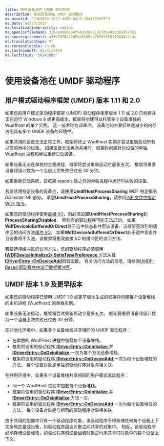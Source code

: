 ```yaml
---
title: 使用设备池在 UMDF 驱动程序
description: 使用设备池在 UMDF 驱动程序
ms.assetid: EC36CB33-3877-445B-8AC6-1D41E6397FF9
ms.date: 04/20/2017
ms.localizationpriority: medium
ms.openlocfilehash: 310ead906064f940538a9135fd6842dd03457d01
ms.sourcegitcommit: a33b7978e22d5bb9f65ca7056f955319049a2e4c
ms.translationtype: MT
ms.contentlocale: zh-CN
ms.lasthandoff: 01/31/2019
ms.locfileid: "56543805"
---
```

# <a name="using-device-pooling-in-umdf-drivers"></a>使用设备池在 UMDF 驱动程序


## <a name="user-mode-driver-framework-umdf-versions-111-and-20"></a>用户模式驱动程序框架 (UMDF) 版本 1.11 和 2.0


如果您的用户模式驱动程序框架 (UMDF) 驱动程序使用版本 1.11 或 2.0 已构建并正在运行 Windows 8 或更高版本，框架将创建可以托管多个设备堆栈的 Wudfhost 的单个实例。 这一技术称为*设备池*。 设备池的主要好处是减少的内存占用具有多个 UMDF 设备的环境中。

如果共用的设备无法正常工作，框架将终止 Wudfhost 实例并尝试重新启动所有以前的池中的设备。 如果设备无法再次共用时，框架将创建针对设备的单独 Wudfhost 进程和尝试重新启动设备。

如果设备无法在单独的主机进程，框架将尝试重新启动它最多五次。 框架将重置设备错误计数为一个当自上次失败已过去 30 分钟。

如果重新启动系统，该框架 repools 除之外的单独进程中运行时失败的设备。

若要禁用特定设备的设备池，请使用**UmdfHostProcessSharing** WDF 特定指令*DDInstall* INF 部分。 璝惠**UmdfHostProcessSharing**，请参阅[INF 文件中指定 WDF 指令](specifying-wdf-directives-in-inf-files.md)。

如果您的驱动程序使用[直接 I/O](https://msdn.microsoft.com/library/windows/hardware/ff554413)，则必须设置**UmdfHostProcessSharing**到**ProcessSharingDisabled**。 否则您的驱动程序可能无法启动。 如果**WdfDeviceIoBufferedOrDirect**处于选中状态和共用该设备，该框架更改到的缓冲区的访问方法[缓冲 I/O](https://msdn.microsoft.com/library/windows/hardware/ff554413)。 如果**WdfDeviceIoBufferedOrDirect**处于选中状态并且设备将不入池，该框架将更改直接 I/O 的缓冲区的访问方法。

若要选择缓冲区的访问方法，您的驱动程序必须调用[ **IWDFDeviceInitialize2::SetIoTypePreference** ](https://msdn.microsoft.com/library/windows/hardware/ff556969)方法从其[ **IDriverEntry::OnDeviceAdd**](https://msdn.microsoft.com/library/windows/hardware/ff554896)回调函数。 有关访问方法的信息，请参阅[UMDF-Based 驱动程序中访问数据缓冲区](https://msdn.microsoft.com/library/windows/hardware/ff554413)。

## <a name="umdf-versions-19-and-earlier"></a>UMDF 版本 1.9 及更早版本


如果您的驱动程序已使用 UMDF 1.9 或更早版本生成的框架将创建每个设备堆栈的主机进程 (Wudfhost) 的单独实例。

如果设备无法启动，框架将尝试重新启动它最多五次。 框架将重置设备错误计数为一个当自上次失败已过去 30 分钟。

在非池化环境中，如果多个设备堆栈共享相同的 UMDF 驱动程序：

-   在单独的 WudfHost 进程中加载每个设备堆栈。
-   框架将调用的驱动程序[ **IDriverEntry::OnInitialize** ](https://msdn.microsoft.com/library/windows/hardware/ff554900)并[ **IDriverEntry::OnDeinitialize** ](https://msdn.microsoft.com/library/windows/hardware/ff554890)一次为每个方法设备堆栈。
-   框架将调用的驱动程序[ **IDriverEntry::OnDeviceAdd** ](https://msdn.microsoft.com/library/windows/hardware/ff554896)一次为每个设备堆栈的方法。 每个设备对象是单独的驱动程序对象与相关联。

在共用环境中，如果多个设备堆栈共享相同的用户模式驱动程序：

-   同一个 WudfHost 进程中加载每个设备堆栈。
-   框架将调用的驱动程序[ **IDriverEntry::OnInitialize** ](https://msdn.microsoft.com/library/windows/hardware/ff554900)并[ **IDriverEntry::OnDeinitialize** ](https://msdn.microsoft.com/library/windows/hardware/ff554890)方法一次。
-   框架将调用的驱动程序[ **IDriverEntry::OnDeviceAdd** ](https://msdn.microsoft.com/library/windows/hardware/ff554896)一次为每个设备堆栈的方法。 每个设备对象是与相同的驱动程序对象相关联。

由于共用的配置中只有一个驱动程序对象，该驱动程序不得存储任何每个设备上下文全局变量或设备，如驱动程序回调对象之间共享的对象中。 相反，该驱动程序必须存储设备堆栈，如驱动程序的设备回调对象之间未共享的对象中的每个设备上下文。

 

 





